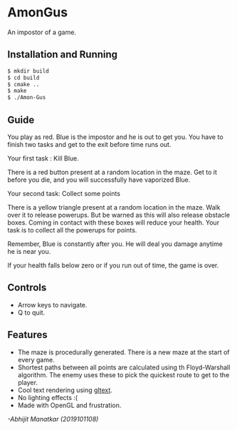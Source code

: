 # AmonGus

An impostor of a game.

## Installation and Running
```bash
$ mkdir build
$ cd build
$ cmake ..
$ make
$ ./Amon-Gus
```

## Guide
You play as red. Blue is the impostor and he is out to get you. You have to finish two tasks and get to the exit before time runs out.

Your first task : Kill Blue. 

There is a red button present at a random location in the maze. Get to it before you die, and you will successfully have vaporized Blue. 


Your second task: Collect some points

There is a yellow triangle present at a random location in the maze. Walk over it to release powerups. But be warned as this will also release obstacle boxes. Coming in contact with these boxes will reduce your health. Your task is to collect all the powerups for points.

Remember, Blue is constantly after you. He will deal you damage anytime he is near you.

If your health falls below zero or if you run out of time, the game is over.


## Controls
- Arrow keys to navigate.
- Q to quit.

## Features
- The maze is procedurally generated. There is a new maze at the start of every game.
- Shortest paths between all points are calculated using th Floyd-Warshall algorithm. The enemy uses these to pick the quickest route to get to the player.
- Cool text rendering using [gltext](https://github.com/vallentin/glText).
- No lighting effects :(
- Made with OpenGL and frustration.

<i>-Abhijit Manatkar (2019101108)</i>